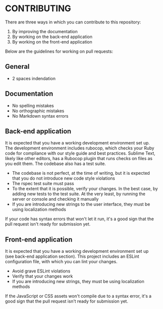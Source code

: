 CONTRIBUTING
============

There are three ways in which you can contribute to this repository:

1. By improving the documentation
2. By working on the back-end application
3. By working on the front-end application

Below are the guidelines for working on pull requests:

## General

- 2 spaces indendation

## Documentation

- No spelling mistakes
- No orthographic mistakes
- No Markdown syntax errors

## Back-end application

It is expected that you have a working development environment set up. The development environment includes rubocop, which checks your Ruby code for compliance with our style guide and best practices. Sublime Text, likely like other editors, has a Rubocop plugin that runs checks on files as you edit them. The codebase also has a test suite.

* The codebase is not perfect, at the time of writing, but it is expected that you do not introduce new code style violations
* The rspec test suite must pass
* To the extent that it is possible, verify your changes. In the best case, by adding new tests to the test suite. At the very least, by running the server or console and checking it manually
* If you are introducing new strings to the user interface, they must be using localization methods

If your code has syntax errors that won't let it run, it's a good sign that the pull request isn't ready for submission yet.

## Front-end application

It is expected that you have a working development environment set up (see back-end application section). This project includes an ESLint configuration file, with which you can lint your changes.

* Avoid grave ESLint violations
* Verify that your changes work
* If you are introducing new strings, they must be using localization methods

If the JavaScript or CSS assets won't compile due to a syntax error, it's a good sign that the pull request isn't ready for submission yet.
